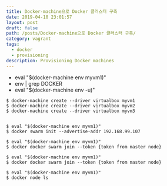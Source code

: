 ```yaml
---
title: Docker-machine으로 Docker 클러스터 구축
date: 2019-04-10 23:01:57
layout: post
draft: false
path: /posts/Docker-machine으로 Docker 클러스터 구축/
category: vagrant
tags:
  - docker
  - provisioning
description: Provisioning Docker machines
---
```


- eval "$(docker-machine env myvm1)"
- env | grep DOCKER
- eval "$(docker-machine env -u)"

```
$ docker-machine create --driver virtualbox myvm1
$ docker-machine create --driver virtualbox myvm2
$ docker-machine create --driver virtualbox myvm3


$ eval "$(docker-machine env myvm1)"
$ docker swarm init --advertise-addr 192.168.99.107

$ eval "$(docker-machine env myvm1)"
$ docker docker swarm join --token {token from master node}

$ eval "$(docker-machine env myvm1)"
$ docker docker swarm join --token {token from master node}

$ eval "$(docker-machine env myvm1)"
$ docker node ls 
```
